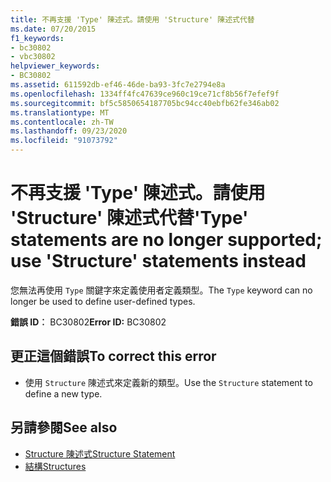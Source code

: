 ```yaml
---
title: 不再支援 'Type' 陳述式。請使用 'Structure' 陳述式代替
ms.date: 07/20/2015
f1_keywords:
- bc30802
- vbc30802
helpviewer_keywords:
- BC30802
ms.assetid: 611592db-ef46-46de-ba93-3fc7e2794e8a
ms.openlocfilehash: 1334ff4fc47639ce960c19ce71cf8b56f7efef9f
ms.sourcegitcommit: bf5c5850654187705bc94cc40ebfb62fe346ab02
ms.translationtype: MT
ms.contentlocale: zh-TW
ms.lasthandoff: 09/23/2020
ms.locfileid: "91073792"
---
```

# <a name="type-statements-are-no-longer-supported-use-structure-statements-instead"></a><span data-ttu-id="4213b-102">不再支援 'Type' 陳述式。請使用 'Structure' 陳述式代替</span><span class="sxs-lookup"><span data-stu-id="4213b-102">'Type' statements are no longer supported; use 'Structure' statements instead</span></span>

<span data-ttu-id="4213b-103">您無法再使用 `Type` 關鍵字來定義使用者定義類型。</span><span class="sxs-lookup"><span data-stu-id="4213b-103">The `Type` keyword can no longer be used to define user-defined types.</span></span>  
  
 <span data-ttu-id="4213b-104">**錯誤 ID︰** BC30802</span><span class="sxs-lookup"><span data-stu-id="4213b-104">**Error ID:** BC30802</span></span>  
  
## <a name="to-correct-this-error"></a><span data-ttu-id="4213b-105">更正這個錯誤</span><span class="sxs-lookup"><span data-stu-id="4213b-105">To correct this error</span></span>  
  
- <span data-ttu-id="4213b-106">使用 `Structure` 陳述式來定義新的類型。</span><span class="sxs-lookup"><span data-stu-id="4213b-106">Use the `Structure` statement to define a new type.</span></span>  
  
## <a name="see-also"></a><span data-ttu-id="4213b-107">另請參閱</span><span class="sxs-lookup"><span data-stu-id="4213b-107">See also</span></span>

- [<span data-ttu-id="4213b-108">Structure 陳述式</span><span class="sxs-lookup"><span data-stu-id="4213b-108">Structure Statement</span></span>](../language-reference/statements/structure-statement.md)
- [<span data-ttu-id="4213b-109">結構</span><span class="sxs-lookup"><span data-stu-id="4213b-109">Structures</span></span>](../programming-guide/language-features/data-types/structures.md)
